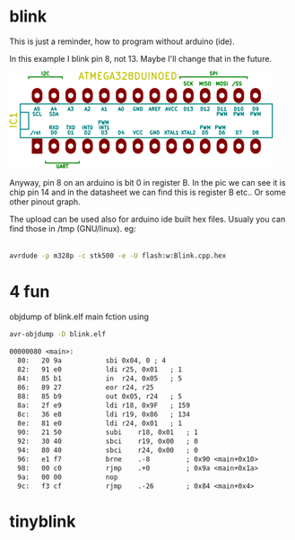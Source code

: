 # blink

This is just a reminder, how to program without arduino (ide).

In this example I blink pin 8, not 13. Maybe I'll change that in the future.

![alt](https://github.com/noisegate/kicadlib/blob/master/pics/atduino.png)

Anyway, pin 8 on an arduino is bit 0 in register B. In the pic we can see it is 
chip pin 14 and in the datasheet we can find this is register B etc.. Or some other
pinout graph. 

The upload can be used also for arduino ide built hex files. Usualy you can find those
in /tmp (GNU/linux). eg:

```bash

avrdude -p m328p -c stk500 -e -U flash:w:Blink.cpp.hex

```

# 4 fun

objdump of blink.elf main fction using

```bash
avr-objdump -D blink.elf
```

```
00000080 <main>:
  80:	20 9a       	sbi	0x04, 0	; 4
  82:	91 e0       	ldi	r25, 0x01	; 1
  84:	85 b1       	in	r24, 0x05	; 5
  86:	89 27       	eor	r24, r25
  88:	85 b9       	out	0x05, r24	; 5
  8a:	2f e9       	ldi	r18, 0x9F	; 159
  8c:	36 e8       	ldi	r19, 0x86	; 134
  8e:	81 e0       	ldi	r24, 0x01	; 1
  90:	21 50       	subi	r18, 0x01	; 1
  92:	30 40       	sbci	r19, 0x00	; 0
  94:	80 40       	sbci	r24, 0x00	; 0
  96:	e1 f7       	brne	.-8      	; 0x90 <main+0x10>
  98:	00 c0       	rjmp	.+0      	; 0x9a <main+0x1a>
  9a:	00 00       	nop
  9c:	f3 cf       	rjmp	.-26     	; 0x84 <main+0x4>
```
# tinyblink
